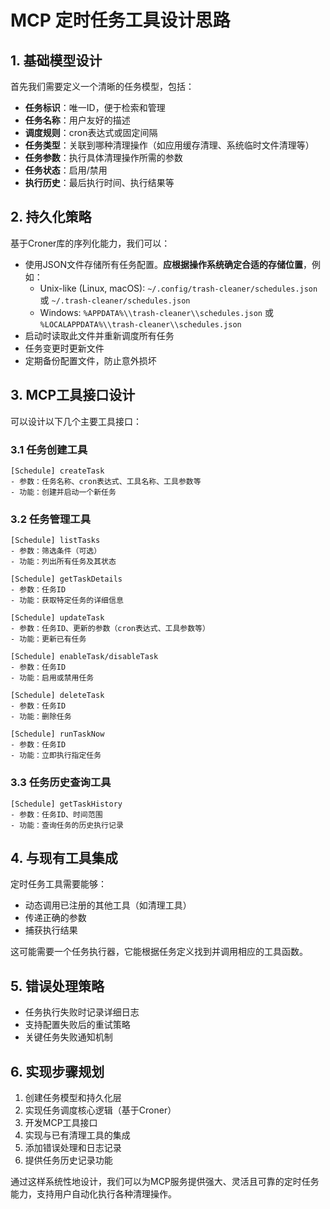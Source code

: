 # MCP 定时任务工具设计思路

## 1. 基础模型设计

首先我们需要定义一个清晰的任务模型，包括：

- **任务标识**：唯一ID，便于检索和管理
- **任务名称**：用户友好的描述 
- **调度规则**：cron表达式或固定间隔
- **任务类型**：关联到哪种清理操作（如应用缓存清理、系统临时文件清理等）
- **任务参数**：执行具体清理操作所需的参数
- **任务状态**：启用/禁用
- **执行历史**：最后执行时间、执行结果等

## 2. 持久化策略

基于Croner库的序列化能力，我们可以：

- 使用JSON文件存储所有任务配置。**应根据操作系统确定合适的存储位置**，例如：
  - Unix-like (Linux, macOS): `~/.config/trash-cleaner/schedules.json` 或 `~/.trash-cleaner/schedules.json`
  - Windows: `%APPDATA%\\trash-cleaner\\schedules.json` 或 `%LOCALAPPDATA%\\trash-cleaner\\schedules.json`
- 启动时读取此文件并重新调度所有任务
- 任务变更时更新文件
- 定期备份配置文件，防止意外损坏

## 3. MCP工具接口设计

可以设计以下几个主要工具接口：

### 3.1 任务创建工具
```
[Schedule] createTask
- 参数：任务名称、cron表达式、工具名称、工具参数等
- 功能：创建并启动一个新任务
```

### 3.2 任务管理工具
```
[Schedule] listTasks 
- 参数：筛选条件（可选）
- 功能：列出所有任务及其状态

[Schedule] getTaskDetails
- 参数：任务ID
- 功能：获取特定任务的详细信息

[Schedule] updateTask
- 参数：任务ID、更新的参数（cron表达式、工具参数等）
- 功能：更新已有任务

[Schedule] enableTask/disableTask
- 参数：任务ID
- 功能：启用或禁用任务

[Schedule] deleteTask
- 参数：任务ID
- 功能：删除任务

[Schedule] runTaskNow
- 参数：任务ID
- 功能：立即执行指定任务
```

### 3.3 任务历史查询工具
```
[Schedule] getTaskHistory
- 参数：任务ID、时间范围
- 功能：查询任务的历史执行记录
```

## 4. 与现有工具集成

定时任务工具需要能够：

- 动态调用已注册的其他工具（如清理工具）
- 传递正确的参数
- 捕获执行结果

这可能需要一个任务执行器，它能根据任务定义找到并调用相应的工具函数。

## 5. 错误处理策略

- 任务执行失败时记录详细日志
- 支持配置失败后的重试策略
- 关键任务失败通知机制

## 6. 实现步骤规划

1. 创建任务模型和持久化层
2. 实现任务调度核心逻辑（基于Croner）
3. 开发MCP工具接口
4. 实现与已有清理工具的集成
5. 添加错误处理和日志记录
6. 提供任务历史记录功能

通过这样系统性地设计，我们可以为MCP服务提供强大、灵活且可靠的定时任务能力，支持用户自动化执行各种清理操作。
